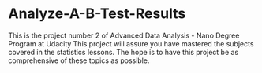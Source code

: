 # Analyze-A-B-Test-Results
This is the project number 2 of Advanced Data Analysis - Nano Degree Program at Udacity 
This project will assure you have mastered the subjects covered in the statistics lessons. The hope is to have this project be as comprehensive of these topics as possible.
